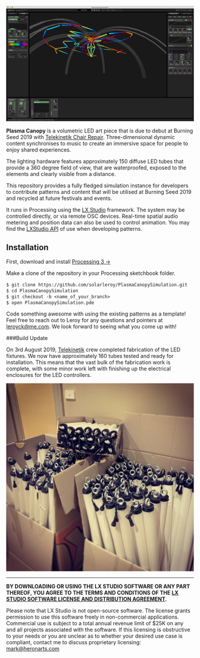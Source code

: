 ![PlasmaCanopySimulation](media/pc-screenshot.png)

**Plasma Canopy** is a volumetric LED art piece that is due to debut at Burning Seed 2019 with [Telekinetik Chair Repair](https://telekinetik.org). Three-dimensional dynamic content synchronises to music to create an immersive space for people to enjoy shared experiences.

The lighting hardware features approximately 150 diffuse LED tubes that provide a 360 degree field of view, that are waterproofed, exposed to the elements and clearly visible from a distance.

This repository provides a fully fledged simulation instance for developers to contribute patterns and content that will be utilised at Burning Seed 2019 and recycled at future festivals and events.

It runs in Processing using the [LX Studio](https://github.com/heronarts/LXStudio) framework. The system may be controlled directly, or via remote OSC devices. Real-time spatial audio metering and position data can also be used to control animation. You may find the [LXStudio API](http://lx.studio/api/) of use when developing patterns.

## Installation

First, download and install [Processing 3 &rarr;](https://processing.org/download/?processing)

Make a clone of the repository in your Processing sketchbook folder.

```Shell
$ git clone https://github.com/solarleroy/PlasmaCanopySimulation.git
$ cd PlasmaCanopySimulation
$ git checkout -b <name_of_your_branch>
$ open PlasmaCanopySimulation.pde
```

Code something awesome with using the existing patterns as a template! Feel free to reach out to Leroy for any questions and pointers at leroyck@me.com. We look forward to seeing what you come up with!

###Build Update

On 3rd August 2019, [Telekinetik](https://telekinetik.org) crew completed fabrication of the LED fixtures. We now have approximately 160 tubes tested and ready for installation. This means that the vast bulk of the fabrication work is complete, with some minor work left with finishing up the electrical enclosures for the LED controllers. 

![PlasmaCanopySimulation](media/pc-tubes-built.jpg)

---

**BY DOWNLOADING OR USING THE LX STUDIO SOFTWARE OR ANY PART THEREOF, YOU AGREE TO THE TERMS AND CONDITIONS OF THE [LX STUDIO SOFTWARE LICENSE AND DISTRIBUTION AGREEMENT](http://lx.studio/license).**

Please note that LX Studio is not open-source software. The license grants permission to use this software freely in non-commercial applications. Commercial use is subject to a total annual revenue limit of $25K on any and all projects associated with the software. If this licensing is obstructive to your needs or you are unclear as to whether your desired use case is compliant, contact me to discuss proprietary licensing: mark@heronarts.com